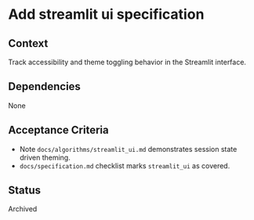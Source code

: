 # Add streamlit ui specification

## Context
Track accessibility and theme toggling behavior in the Streamlit interface.

## Dependencies
None

## Acceptance Criteria
- Note `docs/algorithms/streamlit_ui.md` demonstrates session state driven theming.
- `docs/specification.md` checklist marks `streamlit_ui` as covered.

## Status
Archived
